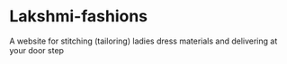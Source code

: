 # Lakshmi-fashions
A website for stitching (tailoring) ladies dress materials and delivering at your door step

